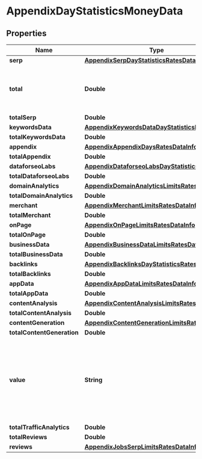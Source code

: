 

# AppendixDayStatisticsMoneyData


## Properties

| Name | Type | Description | Notes |
|------------ | ------------- | ------------- | -------------|
|**serp** | [**AppendixSerpDayStatisticsRatesData**](AppendixSerpDayStatisticsRatesData.md) |  |  [optional] |
|**total** | **Double** | total amount of money deposited to your account |  [optional] |
|**totalSerp** | **Double** |  |  [optional] |
|**keywordsData** | [**AppendixKeywordsDataDayStatisticsMoneyData**](AppendixKeywordsDataDayStatisticsMoneyData.md) |  |  [optional] |
|**totalKeywordsData** | **Double** |  |  [optional] |
|**appendix** | [**AppendixAppendixDaysRatesDataInfo**](AppendixAppendixDaysRatesDataInfo.md) |  |  [optional] |
|**totalAppendix** | **Double** |  |  [optional] |
|**dataforseoLabs** | [**AppendixDataforseoLabsDayStatisticsRatesData**](AppendixDataforseoLabsDayStatisticsRatesData.md) |  |  [optional] |
|**totalDataforseoLabs** | **Double** |  |  [optional] |
|**domainAnalytics** | [**AppendixDomainAnalyticsLimitsRatesDataInfo**](AppendixDomainAnalyticsLimitsRatesDataInfo.md) |  |  [optional] |
|**totalDomainAnalytics** | **Double** |  |  [optional] |
|**merchant** | [**AppendixMerchantLimitsRatesDataInfo**](AppendixMerchantLimitsRatesDataInfo.md) |  |  [optional] |
|**totalMerchant** | **Double** |  |  [optional] |
|**onPage** | [**AppendixOnPageLimitsRatesDataInfo**](AppendixOnPageLimitsRatesDataInfo.md) |  |  [optional] |
|**totalOnPage** | **Double** |  |  [optional] |
|**businessData** | [**AppendixBusinessDataLimitsRatesDataInfo**](AppendixBusinessDataLimitsRatesDataInfo.md) |  |  [optional] |
|**totalBusinessData** | **Double** |  |  [optional] |
|**backlinks** | [**AppendixBacklinksDayStatisticsRatesData**](AppendixBacklinksDayStatisticsRatesData.md) |  |  [optional] |
|**totalBacklinks** | **Double** |  |  [optional] |
|**appData** | [**AppendixAppDataLimitsRatesDataInfo**](AppendixAppDataLimitsRatesDataInfo.md) |  |  [optional] |
|**totalAppData** | **Double** |  |  [optional] |
|**contentAnalysis** | [**AppendixContentAnalysisLimitsRatesDataInfo**](AppendixContentAnalysisLimitsRatesDataInfo.md) |  |  [optional] |
|**totalContentAnalysis** | **Double** |  |  [optional] |
|**contentGeneration** | [**AppendixContentGenerationLimitsRatesDataInfo**](AppendixContentGenerationLimitsRatesDataInfo.md) |  |  [optional] |
|**totalContentGeneration** | **Double** |  |  [optional] |
|**value** | **String** | time period for grouping day in the yyyy-MM-dd format minute in the yyyy-MM-dd HH:mm format |  [optional] |
|**totalTrafficAnalytics** | **Double** |  |  [optional] |
|**totalReviews** | **Double** |  |  [optional] |
|**reviews** | [**AppendixJobsSerpLimitsRatesDataInfo**](AppendixJobsSerpLimitsRatesDataInfo.md) |  |  [optional] |



